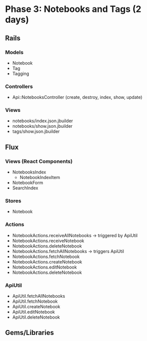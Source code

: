 # Phase 3: Notebooks and Tags (2 days)

## Rails
### Models
* Notebook
* Tag
* Tagging

### Controllers
* Api::NotebooksController (create, destroy, index, show, update)

### Views
* notebooks/index.json.jbuilder
* notebooks/show.json.jbuilder
* tags/show.json.jbuilder

## Flux
### Views (React Components)
* NotebooksIndex
  - NotebookIndexItem
* NotebookForm
* SearchIndex

### Stores
* Notebook

### Actions
* NotebookActions.receiveAllNotebooks -> triggered by ApiUtil
* NotebookActions.receiveNotebook
* NotebookActions.deleteNotebook
* NotebookActions.fetchAllNotebooks -> triggers ApiUtil
* NotebookActions.fetchNotebook
* NotebookActions.createNotebook
* NotebookActions.editNotebook
* NotebookActions.deleteNotebook

### ApiUtil
* ApiUtil.fetchAllNotebooks
* ApiUtil.fetchNotebook
* ApiUtil.createNotebook
* ApiUtil.editNotebook
* ApiUtil.deleteNotebook

## Gems/Libraries
